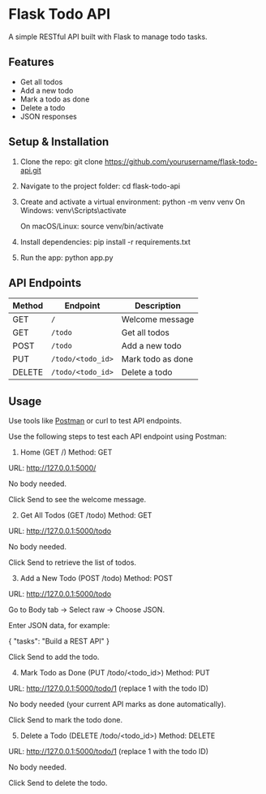 # Flask Todo API

A simple RESTful API built with Flask to manage todo tasks.

## Features

- Get all todos
- Add a new todo
- Mark a todo as done
- Delete a todo
- JSON responses

## Setup & Installation

1. Clone the repo:
   git clone https://github.com/yourusername/flask-todo-api.git

2. Navigate to the project folder:
   cd flask-todo-api

3. Create and activate a virtual environment:
   python -m venv venv
   On Windows:
   venv\Scripts\activate

   On macOS/Linux:
   source venv/bin/activate

4. Install dependencies:
   pip install -r requirements.txt

5. Run the app:
   python app.py

## API Endpoints

| Method | Endpoint          | Description       |
| ------ | ----------------- | ----------------- |
| GET    | `/`               | Welcome message   |
| GET    | `/todo`           | Get all todos     |
| POST   | `/todo`           | Add a new todo    |
| PUT    | `/todo/<todo_id>` | Mark todo as done |
| DELETE | `/todo/<todo_id>` | Delete a todo     |

## Usage

Use tools like [Postman](https://www.postman.com/) or curl to test API endpoints.

Use the following steps to test each API endpoint using Postman:

1. Home (GET /)
   Method: GET

URL: http://127.0.0.1:5000/

No body needed.

Click Send to see the welcome message.

2. Get All Todos (GET /todo)
   Method: GET

URL: http://127.0.0.1:5000/todo

No body needed.

Click Send to retrieve the list of todos.

3. Add a New Todo (POST /todo)
   Method: POST

URL: http://127.0.0.1:5000/todo

Go to Body tab → Select raw → Choose JSON.

Enter JSON data, for example:

{
"tasks": "Build a REST API"
}

Click Send to add the todo.

4. Mark Todo as Done (PUT /todo/<todo_id>)
   Method: PUT

URL: http://127.0.0.1:5000/todo/1 (replace 1 with the todo ID)

No body needed (your current API marks as done automatically).

Click Send to mark the todo done.

5. Delete a Todo (DELETE /todo/<todo_id>)
   Method: DELETE

URL: http://127.0.0.1:5000/todo/1 (replace 1 with the todo ID)

No body needed.

Click Send to delete the todo.
